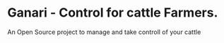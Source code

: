 # Ganari - Control for cattle Farmers.

An Open Source project to manage and take controll of your cattle